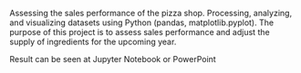 Assessing the sales performance of the pizza shop.
Processing, analyzing, and visualizing datasets using Python (pandas, matplotlib.pyplot). 
The purpose of this project is to assess sales performance and adjust the supply of ingredients for the upcoming year.

Result can be seen at Jupyter Notebook or PowerPoint

